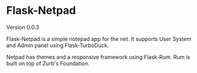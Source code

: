 Flask-Netpad
=============
Version 0.0.3

Flask-Netpad is a simple notepad app for the net. It supports User System and Admin panel using Flask-TurboDuck.

Netpad has themes and a responsive framework using Flask-Rum. Rum is built on top of Zurb's Foundation.
